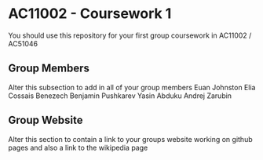 # AC11002 - Coursework 1
You should use this repository for your first group coursework in AC11002 / AC51046

## Group Members
Alter this subsection to add in all of your group members
  Euan Johnston
  Elia Cossais Benezech
  Benjamin Pushkarev
  Yasin Abduku
  Andrej Zarubin

## Group Website
Alter this section to contain a link to your groups website working on github pages and also a link to the wikipedia page
